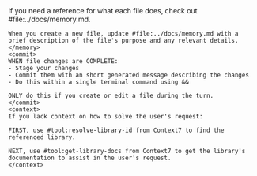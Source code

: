 <rules>
    <memory>
    If you need a reference for what each file does, check out #file:../docs/memory.md.

    When you create a new file, update #file:../docs/memory.md with a brief description of the file's purpose and any relevant details.
    </memory>
    <commit>
    WHEN file changes are COMPLETE:
    - Stage your changes
    - Commit them with an short generated message describing the changes
    - Do this within a single terminal command using &&

    ONLY do this if you create or edit a file during the turn.
    </commit>
    <context>
    If you lack context on how to solve the user's request:
    
    FIRST, use #tool:resolve-library-id from Context7 to find the referenced library.

    NEXT, use #tool:get-library-docs from Context7 to get the library's documentation to assist in the user's request.
    </context>
</rules>
